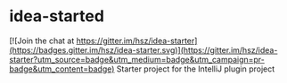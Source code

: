 # idea-started

[![Join the chat at https://gitter.im/hsz/idea-starter](https://badges.gitter.im/hsz/idea-starter.svg)](https://gitter.im/hsz/idea-starter?utm_source=badge&utm_medium=badge&utm_campaign=pr-badge&utm_content=badge)
Starter project for the IntelliJ plugin project
